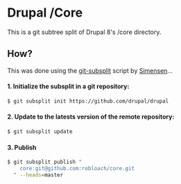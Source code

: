 Drupal /Core
============

This is a git subtree split of Drupal 8's /core directory.

How?
----

This was done using the [git-subsplit](https://github.com/dflydev/git-subsplit)
script by [Simensen](https://github.com/simensen)...

#### 1. Initialize the subsplit in a git repository:

``` bash
$ git subsplit init https://github.com/drupal/drupal
```

#### 2. Update to the latests version of the remote repository:

``` bash
$ git subsplit update
```

#### 3. Publish

```bash
$ git subsplit publish "
    core:git@github.com:robloach/core.git
  " --heads=master
```
